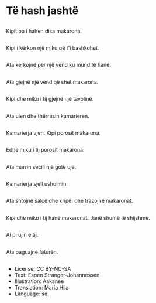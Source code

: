 # Të hash jashtë

##
Kipit po i hahen disa makarona.

##
Kipi i kërkon një miku që t'i bashkohet.

##
Ata kërkojnë për një vend ku mund të hanë.

##
Ata gjejnë një vend që shet makarona.

##
Kipi dhe miku i tij gjejnë një tavolinë.

##
Ata ulen dhe thërrasin kamarieren.

##
Kamarierja vjen. Kipi porosit makarona.

##
Edhe miku i tij porosit makarona.

##
Ata marrin secili një gotë ujë.

##
Kamarierja sjell ushqimin.

##
Ata shtojnë salcë dhe kripë, dhe trazojnë makaronat.

##
Kipi dhe miku i tij hanë makaronat. Janë shumë të shijshme.

##
Ai pi ujin e tij.

##
Ata paguajnë faturën.

##
* License: CC BY-NC-SA
* Text: Espen Stranger-Johannessen
* Illustration: Aakanee
* Translation: Maria Hila
* Language: sq
